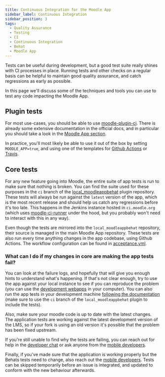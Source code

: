 ```yaml
---
title: Continuous Integration for the Moodle App
sidebar_label: Continuous Integration
sidebar_position: 3
tags:
  - Quality Assurance
  - Testing
  - CI
  - Continuous Integration
  - Behat
  - Moodle App
---
```


Tests can be useful during development, but a good test suite really shines with CI processes in place. Running tests and other checks on a regular basis can be helpful to maintain good quality assurance, and catch regressions as early as possible.

In this page we'll discuss some of the techniques and tools you can use to test any code impacting the Moodle App.

## Plugin tests

For most use-cases, you should be able to use [moodle-plugin-ci](https://github.com/moodlehq/moodle-plugin-ci). There is already some extensive documentation in the official docs, and in particular you should take a look in the [Moodle App section](https://moodlehq.github.io/moodle-plugin-ci/MoodleApp.html).

In practice, you'll most likely be able to use it out of the box by setting `MOODLE_APP=true`, and using one of the templates for [Github Actions](https://moodlehq.github.io/moodle-plugin-ci/GHAFileExplained.html) or [Travis](https://moodlehq.github.io/moodle-plugin-ci/TravisFileExplained.html).

## Core tests

For any new feature going into Moodle, the entire suite of app tests is run to make sure that nothing is broken. You can find the suite used for these purposes in the `ci` branch of the [local_moodleappbehat](https://github.com/moodlehq/moodle-local_moodleappbehat) plugin repository. These tests will always be run against the `latest` version of the app, which is the most recent release and should help us catch any regressions before it's too late. This happens in the Jenkins instance hosted in `ci.moodle.org` (which uses [moodle-ci-runner](https://github.com/moodlehq/moodle-ci-runner) under the hood, but you probably won't need to interact with this in any way).

Even though the tests are mirrored into the `local_moodleappbehat` repository, their source is managed in the main Moodle App repository. These tests are also run every time anything changes in the app codebase, using Github Actions. The workflow configuration can be found in [acceptance.yml](https://github.com/moodlehq/moodleapp/blob/main/.github/workflows/acceptance.yml).

### What can I do if my changes in core are making the app tests fail?

You can look at the failure logs, and hopefully that will give you enough hints to understand what's happening. If that's not clear enough, try to use the app against your local instance to see if you can reproduce the problem (you can use the [development webapps](../network-debug.md#using-a-browser) in your computer). You can also run the app tests in your development machine [following the documentation](./acceptance-testing) (make sure to use the `ci` branch of the `local_moodleappbehat` plugin to include the tests).

Also, make sure your moodle code is up to date with the latest changes. The application tests are working against the latest development version of the LMS, so if your fork is using an old version it's possible that the problem has been fixed upstream.

If you're still unable to find why the tests are failing, you can reach out for help in the [developer chat](../../../../general/community/channels.md#developer-chat) or ask anyone from the [mobile developers](https://tracker.moodle.org/issues/?jql=assignee%20in%20(membersOf(mobile-developers))).

Finally, if you've made sure that the application is working properly but the Behats tests need to change, also reach out the [mobile developers](https://tracker.moodle.org/issues/?jql=assignee%20in%20(membersOf(mobile-developers))). Tests can be skipped temporarily before an issue is integrated, and updated to conform with the new behaviour afterwards.
